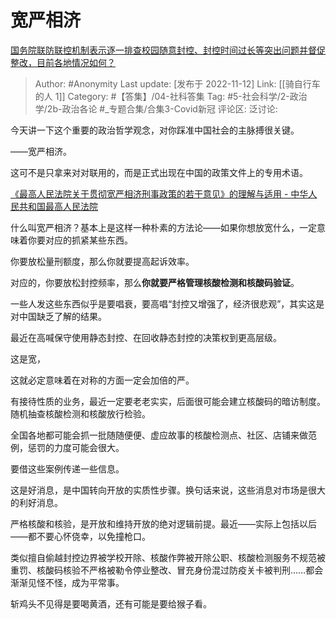 # 宽严相济
[国务院联防联控机制表示逐一排查校园随意封控、封控时间过长等突出问题并督促整改，目前各地情况如何？](https://www.zhihu.com/question/566049818/answer/2754761093)

> Author: #Anonymity
> Last update: [发布于 2022-11-12]
> Link: [[骑自行车的人 1]]
> Category: #【答集】/04-社科答集
> Tag: #5-社会科学/2-政治学/2b-政治各论 #_专题合集/合集3-Covid新冠
> 评论区:
> 泛讨论:

今天讲一下这个重要的政治哲学观念，对你踩准中国社会的主脉搏很关键。

——宽严相济。

这可不是只拿来对对联用的，而是正式出现在中国的政策文件上的专用术语。

[《最高人民法院关于贯彻宽严相济刑事政策的若干意见》的理解与适用 - 中华人民共和国最高人民法院](https://link.zhihu.com/?target=https%3A//www.court.gov.cn/shenpan-xiangqing-828.html)

什么叫宽严相济？基本上是这样一种朴素的方法论——如果你想放宽什么，一定意味着你要对应的抓紧某些东西。

你要放松量刑额度，那么你就要提高起诉效率。

对应的，你要放松封控频率，那么**你就要严格管理核酸检测和核酸码验证**。

一些人发这些东西似乎是要唱衰，要高唱“封控又增强了，经济很悲观”，其实这是对中国缺乏了解的结果。

最近在高喊保守使用静态封控、在回收静态封控的决策权到更高层级。

这是宽，

这就必定意味着在对称的方面一定会加倍的严。

有接待性质的业务，最近一定要老老实实，后面很可能会建立核酸码的暗访制度。随机抽查核酸检测和核酸放行检验。

全国各地都可能会抓一批随随便便、虚应故事的核酸检测点、社区、店铺来做范例，惩罚的力度可能会很大。

要借这些案例传递一些信息。

这是好消息，是中国转向开放的实质性步骤。换句话来说，这些消息对市场是很大的利好消息。

严格核酸和核验，是开放和维持开放的绝对逻辑前提。最近——实际上包括以后——都不要心怀侥幸，以免撞枪口。

类似擅自偷越封控边界被学校开除、核酸作弊被开除公职、核酸检测服务不规范被重罚、核酸码核验不严格被勒令停业整改、冒充身份混过防疫关卡被判刑……都会渐渐见怪不怪，成为平常事。

斩鸡头不见得是要喝黄酒，还有可能是要给猴子看。
